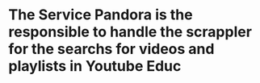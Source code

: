 # The Service Pandora is the responsible to handle the scrappler for the searchs for videos and playlists in Youtube Educ
